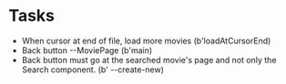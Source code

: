 # Tasks

- When cursor at end of file, load more movies (b'loadAtCursorEnd)
- Back button --MoviePage (b'main)
- Back button must go at the searched movie's page and not only the Search component. (b' --create-new)
